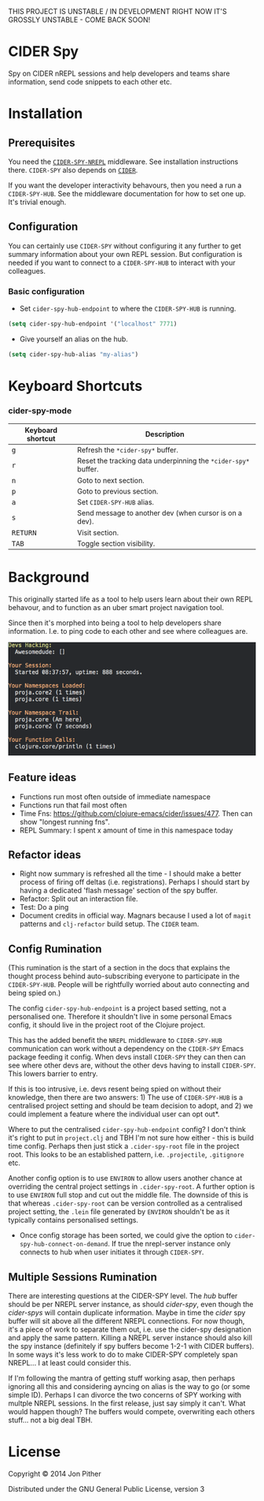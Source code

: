 THIS PROJECT IS UNSTABLE / IN DEVELOPMENT
RIGHT NOW IT'S GROSSLY UNSTABLE - COME BACK SOON!

# CIDER Spy

Spy on CIDER nREPL sessions and help developers and teams share information, send code snippets to each other etc.

# Installation

## Prerequisites

You need the [`CIDER-SPY-NREPL`](https://github.com/jonpither/cider-spy-nrepl) middleware. See installation instructions there. `CIDER-SPY` also depends on [`CIDER`](https://github.com/clojure-emacs/cider).

If you want the developer interactivity behavours, then you need a run a `CIDER-SPY-HUB`. See the middleware documentation for how to set one up. It's trivial enough.

## Configuration

You can certainly use `CIDER-SPY` without configuring it any further
to get summary information about your own REPL session. But configuration
is needed if you want to connect to a `CIDER-SPY-HUB` to interact with your
colleagues.

### Basic configuration

* Set `cider-spy-hub-endpoint` to where the `CIDER-SPY-HUB` is running.

```el
(setq cider-spy-hub-endpoint '("localhost" 7771)
```

* Give yourself an alias on the hub.

```el
(setq cider-spy-hub-alias "my-alias")
```

# Keyboard Shortcuts

### cider-spy-mode

Keyboard shortcut                    | Description
-------------------------------------|-------------------------------
<kbd>g</kbd>| Refresh the `*cider-spy*` buffer.
<kbd>r</kbd>| Reset the tracking data underpinning the `*cider-spy*` buffer.
<kbd>n</kbd>| Goto to next section.
<kbd>p</kbd>| Goto to previous section.
<kbd>a</kbd>| Set `CIDER-SPY-HUB` alias.
<kbd>s</kbd>| Send message to another dev (when cursor is on a dev).
<kbd>RETURN</kbd>| Visit section.
<kbd>TAB</kbd>| Toggle section visibility.

# Background

This originally started life as a tool to help users learn about their own REPL behavour, and to function as an uber smart project navigation tool.

Since then it's morphed into being a tool to help developers share information. I.e. to ping code to each other and see where colleagues are.

![Cider Spy Menu](/images/menu.png?raw=true)

## Feature ideas

* Functions run most often outside of immediate namespace
* Functions run that fail most often
* Time Fns: https://github.com/clojure-emacs/cider/issues/477. Then can show "longest running fns".
* REPL Summary: I spent x amount of time in this namespace today

## Refactor ideas

* Right now summary is refreshed all the time - I should make a better process of firing off deltas (i.e. registrations). Perhaps I should start by having a dedicated 'flash message' section of the spy buffer.
* Refactor: Split out an interaction file.
* Test: Do a ping
* Document credits in official way. Magnars because I used a lot of `magit` patterns and `clj-refactor` build setup. The `CIDER` team.

## Config Rumination

(This rumination is the start of a section in the docs that explains the thought process behind auto-subscribing everyone to participate in the `CIDER-SPY-HUB`. People will be rightfully worried about auto connecting and being spied on.)

The config `cider-spy-hub-endpoint` is a project based setting, not a personalised one. Therefore it shouldn't live in some personal Emacs config, it should live in the project root of the Clojure project.

This has the added benefit the `NREPL` middleware to `CIDER-SPY-HUB` communication can work without a dependency on the `CIDER-SPY` Emacs package feeding it config. When devs install `CIDER-SPY` they can then can see where other devs are, without the other devs having to install `CIDER-SPY`. This lowers barrier to entry.

If this is too intrusive, i.e. devs resent being spied on without their knowledge, then there are two answers: 1) The use of `CIDER-SPY-HUB` is a centralised project setting and should be team decision to adopt, and 2) we could implement a feature where the individual user can opt out*.

Where to put the centralised `cider-spy-hub-endpoint` config? I don't think it's right to put in `project.clj` and TBH I'm not sure how either - this is build time config. Perhaps then just stick a `.cider-spy-root` file in the project root. This looks to be an established pattern, i.e. `.projectile`, `.gitignore` etc.

Another config option is to use `ENVIRON` to allow users another chance at overriding the central project settings in `.cider-spy-root`. A further option is to use `ENVIRON` full stop and cut out the middle file. The downside of this is that whereas `.cider-spy-root` can be version controlled as a centralised project setting, the `.lein` file generated by `ENVIRON` shouldn't be as it typically contains personalised settings.

* Once config storage has been sorted, we could give the option to `cider-spy-hub-connect-on-demand`. If true the nrepl-server instance only connects to hub when user initiates it through `CIDER-SPY`.

## Multiple Sessions Rumination

There are interesting questions at the CIDER-SPY level. The *hub* buffer should be per NREPL server instance, as should *cider-spy*, even though the *cider-spys* will contain duplicate information. Maybe in time the *cider* spy buffer will sit above all the different NREPL connections. For now though, it's a piece of work to separate them out, i.e. use the cider-spy designation and apply the same pattern. Killing a NREPL server instance should also kill the spy instance (definitely if spy buffers become 1-2-1 with CIDER buffers). In some ways it's less work to do to make CIDER-SPY completely span NREPL... I at least could consider this.

If I'm following the mantra of getting stuff working asap, then perhaps ignoring all this and considering ayncing on alias is the way to go (or some simple ID). Perhaps I can divorce the two concerns of SPY working with multple NREPL sessions. In the first release, just say simply it can't. What would happen though? The buffers would compete, overwriting each others stuff... not a big deal TBH.

# License

Copyright © 2014 Jon Pither

Distributed under the GNU General Public License, version 3
